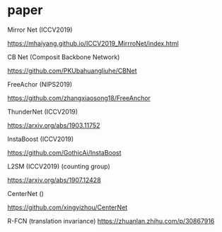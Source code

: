 # paper


Mirror Net (ICCV2019)

https://mhaiyang.github.io/ICCV2019_MirrroNet/index.html

CB Net (Composit Backbone Network)

https://github.com/PKUbahuangliuhe/CBNet

FreeAchor (NIPS2019)

https://github.com/zhangxiaosong18/FreeAnchor

ThunderNet (ICCV2019)

https://arxiv.org/abs/1903.11752

InstaBoost (ICCV2019)

https://github.com/GothicAi/InstaBoost

L2SM (ICCV2019) (counting group)

https://arxiv.org/abs/1907.12428

CenterNet ()

https://github.com/xingyizhou/CenterNet


R-FCN (translation invariance)
https://zhuanlan.zhihu.com/p/30867916



